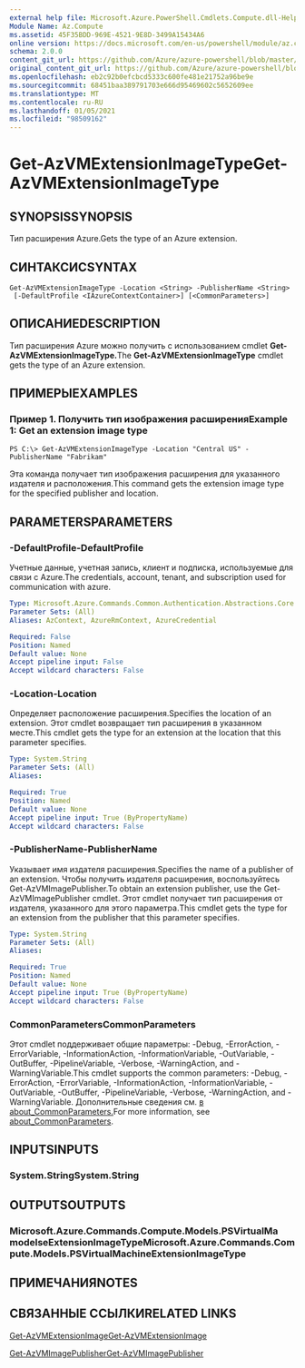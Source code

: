 ```yaml
---
external help file: Microsoft.Azure.PowerShell.Cmdlets.Compute.dll-Help.xml
Module Name: Az.Compute
ms.assetid: 45F35BDD-969E-4521-9E8D-3499A15434A6
online version: https://docs.microsoft.com/en-us/powershell/module/az.compute/get-azvmextensionimagetype
schema: 2.0.0
content_git_url: https://github.com/Azure/azure-powershell/blob/master/src/Compute/Compute/help/Get-AzVMExtensionImageType.md
original_content_git_url: https://github.com/Azure/azure-powershell/blob/master/src/Compute/Compute/help/Get-AzVMExtensionImageType.md
ms.openlocfilehash: eb2c92b0efcbcd5333c600fe481e21752a96be9e
ms.sourcegitcommit: 68451baa389791703e666d95469602c5652609ee
ms.translationtype: MT
ms.contentlocale: ru-RU
ms.lasthandoff: 01/05/2021
ms.locfileid: "98509162"
---
```

# <span data-ttu-id="eb460-101">Get-AzVMExtensionImageType</span><span class="sxs-lookup"><span data-stu-id="eb460-101">Get-AzVMExtensionImageType</span></span>

## <span data-ttu-id="eb460-102">SYNOPSIS</span><span class="sxs-lookup"><span data-stu-id="eb460-102">SYNOPSIS</span></span>
<span data-ttu-id="eb460-103">Тип расширения Azure.</span><span class="sxs-lookup"><span data-stu-id="eb460-103">Gets the type of an Azure extension.</span></span>

## <span data-ttu-id="eb460-104">СИНТАКСИС</span><span class="sxs-lookup"><span data-stu-id="eb460-104">SYNTAX</span></span>

```
Get-AzVMExtensionImageType -Location <String> -PublisherName <String>
 [-DefaultProfile <IAzureContextContainer>] [<CommonParameters>]
```

## <span data-ttu-id="eb460-105">ОПИСАНИЕ</span><span class="sxs-lookup"><span data-stu-id="eb460-105">DESCRIPTION</span></span>
<span data-ttu-id="eb460-106">Тип расширения Azure можно получить с использованием cmdlet **Get-AzVMExtensionImageType.**</span><span class="sxs-lookup"><span data-stu-id="eb460-106">The **Get-AzVMExtensionImageType** cmdlet gets the type of an Azure extension.</span></span>

## <span data-ttu-id="eb460-107">ПРИМЕРЫ</span><span class="sxs-lookup"><span data-stu-id="eb460-107">EXAMPLES</span></span>

### <span data-ttu-id="eb460-108">Пример 1. Получить тип изображения расширения</span><span class="sxs-lookup"><span data-stu-id="eb460-108">Example 1: Get an extension image type</span></span>
```
PS C:\> Get-AzVMExtensionImageType -Location "Central US" -PublisherName "Fabrikam"
```

<span data-ttu-id="eb460-109">Эта команда получает тип изображения расширения для указанного издателя и расположения.</span><span class="sxs-lookup"><span data-stu-id="eb460-109">This command gets the extension image type for the specified publisher and location.</span></span>

## <span data-ttu-id="eb460-110">PARAMETERS</span><span class="sxs-lookup"><span data-stu-id="eb460-110">PARAMETERS</span></span>

### <span data-ttu-id="eb460-111">-DefaultProfile</span><span class="sxs-lookup"><span data-stu-id="eb460-111">-DefaultProfile</span></span>
<span data-ttu-id="eb460-112">Учетные данные, учетная запись, клиент и подписка, используемые для связи с Azure.</span><span class="sxs-lookup"><span data-stu-id="eb460-112">The credentials, account, tenant, and subscription used for communication with azure.</span></span>

```yaml
Type: Microsoft.Azure.Commands.Common.Authentication.Abstractions.Core.IAzureContextContainer
Parameter Sets: (All)
Aliases: AzContext, AzureRmContext, AzureCredential

Required: False
Position: Named
Default value: None
Accept pipeline input: False
Accept wildcard characters: False
```

### <span data-ttu-id="eb460-113">-Location</span><span class="sxs-lookup"><span data-stu-id="eb460-113">-Location</span></span>
<span data-ttu-id="eb460-114">Определяет расположение расширения.</span><span class="sxs-lookup"><span data-stu-id="eb460-114">Specifies the location of an extension.</span></span>
<span data-ttu-id="eb460-115">Этот cmdlet возвращает тип расширения в указанном месте.</span><span class="sxs-lookup"><span data-stu-id="eb460-115">This cmdlet gets the type for an extension at the location that this parameter specifies.</span></span>

```yaml
Type: System.String
Parameter Sets: (All)
Aliases:

Required: True
Position: Named
Default value: None
Accept pipeline input: True (ByPropertyName)
Accept wildcard characters: False
```

### <span data-ttu-id="eb460-116">-PublisherName</span><span class="sxs-lookup"><span data-stu-id="eb460-116">-PublisherName</span></span>
<span data-ttu-id="eb460-117">Указывает имя издателя расширения.</span><span class="sxs-lookup"><span data-stu-id="eb460-117">Specifies the name of a publisher of an extension.</span></span>
<span data-ttu-id="eb460-118">Чтобы получить издателя расширения, воспользуйтесь Get-AzVMImagePublisher.</span><span class="sxs-lookup"><span data-stu-id="eb460-118">To obtain an extension publisher, use the Get-AzVMImagePublisher cmdlet.</span></span>
<span data-ttu-id="eb460-119">Этот cmdlet получает тип расширения от издателя, указанного для этого параметра.</span><span class="sxs-lookup"><span data-stu-id="eb460-119">This cmdlet gets the type for an extension from the publisher that this parameter specifies.</span></span>

```yaml
Type: System.String
Parameter Sets: (All)
Aliases:

Required: True
Position: Named
Default value: None
Accept pipeline input: True (ByPropertyName)
Accept wildcard characters: False
```

### <span data-ttu-id="eb460-120">CommonParameters</span><span class="sxs-lookup"><span data-stu-id="eb460-120">CommonParameters</span></span>
<span data-ttu-id="eb460-121">Этот cmdlet поддерживает общие параметры: -Debug, -ErrorAction, -ErrorVariable, -InformationAction, -InformationVariable, -OutVariable, -OutBuffer, -PipelineVariable, -Verbose, -WarningAction, and -WarningVariable.</span><span class="sxs-lookup"><span data-stu-id="eb460-121">This cmdlet supports the common parameters: -Debug, -ErrorAction, -ErrorVariable, -InformationAction, -InformationVariable, -OutVariable, -OutBuffer, -PipelineVariable, -Verbose, -WarningAction, and -WarningVariable.</span></span> <span data-ttu-id="eb460-122">Дополнительные сведения см. [в about_CommonParameters.](http://go.microsoft.com/fwlink/?LinkID=113216)</span><span class="sxs-lookup"><span data-stu-id="eb460-122">For more information, see [about_CommonParameters](http://go.microsoft.com/fwlink/?LinkID=113216).</span></span>

## <span data-ttu-id="eb460-123">INPUTS</span><span class="sxs-lookup"><span data-stu-id="eb460-123">INPUTS</span></span>

### <span data-ttu-id="eb460-124">System.String</span><span class="sxs-lookup"><span data-stu-id="eb460-124">System.String</span></span>

## <span data-ttu-id="eb460-125">OUTPUTS</span><span class="sxs-lookup"><span data-stu-id="eb460-125">OUTPUTS</span></span>

### <span data-ttu-id="eb460-126">Microsoft.Azure.Commands.Compute.Models.PSVirtualMa modelseExtensionImageType</span><span class="sxs-lookup"><span data-stu-id="eb460-126">Microsoft.Azure.Commands.Compute.Models.PSVirtualMachineExtensionImageType</span></span>

## <span data-ttu-id="eb460-127">ПРИМЕЧАНИЯ</span><span class="sxs-lookup"><span data-stu-id="eb460-127">NOTES</span></span>

## <span data-ttu-id="eb460-128">СВЯЗАННЫЕ ССЫЛКИ</span><span class="sxs-lookup"><span data-stu-id="eb460-128">RELATED LINKS</span></span>

[<span data-ttu-id="eb460-129">Get-AzVMExtensionImage</span><span class="sxs-lookup"><span data-stu-id="eb460-129">Get-AzVMExtensionImage</span></span>](./Get-AzVMExtensionImage.md)

[<span data-ttu-id="eb460-130">Get-AzVMImagePublisher</span><span class="sxs-lookup"><span data-stu-id="eb460-130">Get-AzVMImagePublisher</span></span>](./Get-AzVMImagePublisher.md)


